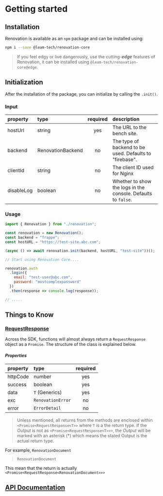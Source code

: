 # Getting started

## Installation

Renovation is available as an `npm` package and can be installed using:

```bash
npm i --save @leam-tech/renovation-core
```

> If you feel edgy or live dangerously, use the cutting-_**edge**_ features of Renovation, it can be installed using `@leam-tech/renovation-core@edge`.

## Initialization

After the installation of the package, you can initialize by calling the `.init()`.

### Input

| property | type | required | description |
| :--- | :--- | :---: | :--- |
| hostUrl | string | yes | The URL to the bench site. |
| backend | RenovationBackend | no | The type of backend to be used. Defaults to "firebase". |
| clientId | string | no | The client ID used for Nginx |
| disableLog | boolean | no | Whether to show the logs in the console. Defaults to `false`. |

### Usage

```javascript
import { Renovation } from "./renovation";

const renovation = new Renovation();
const backend = "frappe";
const hostURL = "https://test-site.abc.com";

(async () => await renovation.init(backend, hostURL, "test-site"))();

// Start using Renovation Core....

renovation.auth
  .login({
    email: "test-user@abc.com",
    password: "mostcomplexpassword"
  })
  .then(response => console.log(response));

// .....
```

## Things to Know

### [RequestResponse](http://core-docs.surge.sh/classes/requestresponse.html)

Across the SDK, functions will almost always return a `RequestResponse` object as a `Promise`. The structure of the class is explained below.

#### _Properties_

| property | type | required |
| :--- | :--- | :---: |
| httpCode | number | yes |
| success | boolean | yes |
| data | `T` \(Generics\) | yes |
| exc | `RenovationError` | no |
| error | `ErrorDetail` | no |

> Unless mentioned, all returns from the methods are enclosed within `<Promise<RequestResponse<T>>` where `T` is a the return type. If the _Output_ is not as `<Promise<RequestResponse<T>>>`, the _Output_ will be marked with an asterisk \(\*\) which means the stated Output is the actual return type.

For example, `RenovationDocument`

> `RenovationDocument`

This mean that the return is actually `<Promise<RequestResponse<RenovationDocument>>>`

## [API Documentation](http://core-sdk-guide.surge.sh)

